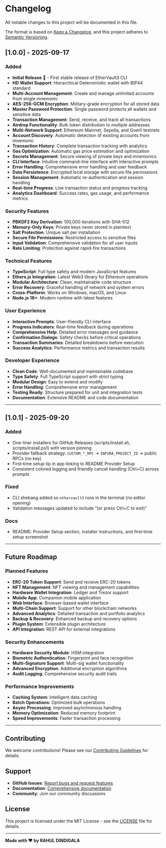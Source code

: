 # Changelog

All notable changes to this project will be documented in this file.

The format is based on [Keep a Changelog](https://keepachangelog.com/en/1.0.0/),
and this project adheres to [Semantic Versioning](https://semver.org/spec/v2.0.0.html).

## [1.0.0] - 2025-09-17

### Added
- **Initial Release** 🎉 - First stable release of EtherVault3 CLI
- **HD Wallet Support**: Hierarchical Deterministic wallet with BIP44 standard
- **Multi-Account Management**: Create and manage unlimited accounts from single mnemonic
- **AES-256-GCM Encryption**: Military-grade encryption for all stored data
- **Master Password Protection**: Single password protects all wallets and sensitive data
- **Transaction Management**: Send, receive, and track all transactions
- **Airdrop Functionality**: Bulk token distribution to multiple addresses
- **Multi-Network Support**: Ethereum Mainnet, Sepolia, and Goerli testnets
- **Account Discovery**: Automatic detection of existing accounts from mnemonic
- **Transaction History**: Complete transaction tracking with analytics
- **Gas Optimization**: Automatic gas price estimation and optimization
- **Secrets Management**: Secure viewing of private keys and mnemonics
- **CLI Interface**: Intuitive command-line interface with interactive prompts
- **Error Handling**: Comprehensive error handling and user feedback
- **Data Persistence**: Encrypted local storage with secure file permissions
- **Session Management**: Automatic re-authentication and session handling
- **Real-time Progress**: Live transaction status and progress tracking
- **Analytics Dashboard**: Success rates, gas usage, and performance metrics

### Security Features
- **PBKDF2 Key Derivation**: 100,000 iterations with SHA-512
- **Memory-Only Keys**: Private keys never stored in plaintext
- **Salt Protection**: Unique salt per installation
- **Secure File Permissions**: Restricted access to sensitive files
- **Input Validation**: Comprehensive validation for all user inputs
- **Rate Limiting**: Protection against rapid-fire transactions

### Technical Features
- **TypeScript**: Full type safety and modern JavaScript features
- **Ethers.js Integration**: Latest Web3 library for Ethereum operations
- **Modular Architecture**: Clean, maintainable code structure
- **Error Recovery**: Graceful handling of network and system errors
- **Cross-Platform**: Works on Windows, macOS, and Linux
- **Node.js 18+**: Modern runtime with latest features

### User Experience
- **Interactive Prompts**: User-friendly CLI interface
- **Progress Indicators**: Real-time feedback during operations
- **Comprehensive Help**: Detailed error messages and guidance
- **Confirmation Dialogs**: Safety checks before critical operations
- **Transaction Summaries**: Detailed breakdowns before execution
- **Success Analytics**: Performance metrics and transaction results

### Developer Experience
- **Clean Code**: Well-documented and maintainable codebase
- **Type Safety**: Full TypeScript support with strict typing
- **Modular Design**: Easy to extend and modify
- **Error Handling**: Comprehensive error management
- **Testing Ready**: Structure prepared for unit and integration tests
- **Documentation**: Extensive README and code documentation


---

## [1.0.1] - 2025-09-20

### Added
- One-liner installers for GitHub Releases (scripts/install.sh, scripts/install.ps1) with version pinning
- Provider fallback strategy: `CUSTOM_*_RPC` → `INFURA_PROJECT_ID` → public RPCs (no key)
- First‑time setup tip in app linking to README Provider Setup
- Consistent colored logging and friendly cancel handling (Ctrl+C) across prompts

### Fixed
- CLI shebang added so `ethervault3` runs in the terminal (no editor opening)
- Validation messages updated to include “(or press Ctrl+C to exit)”

### Docs
- README: Provider Setup section, installer instructions, and first‑time setup screenshot

---

## Future Roadmap

### Planned Features
- **ERC-20 Token Support**: Send and receive ERC-20 tokens
- **NFT Management**: NFT viewing and management capabilities
- **Hardware Wallet Integration**: Ledger and Trezor support
- **Mobile App**: Companion mobile application
- **Web Interface**: Browser-based wallet interface
- **Multi-Chain Support**: Support for other blockchain networks
- **Advanced Analytics**: Detailed transaction and portfolio analytics
- **Backup & Recovery**: Enhanced backup and recovery options
- **Plugin System**: Extensible plugin architecture
- **API Integration**: REST API for external integrations

### Security Enhancements
- **Hardware Security Module**: HSM integration
- **Biometric Authentication**: Fingerprint and face recognition
- **Multi-Signature Support**: Multi-sig wallet functionality
- **Advanced Encryption**: Additional encryption algorithms
- **Audit Logging**: Comprehensive security audit trails

### Performance Improvements
- **Caching System**: Intelligent data caching
- **Batch Operations**: Optimized bulk operations
- **Async Processing**: Improved asynchronous handling
- **Memory Optimization**: Reduced memory footprint
- **Speed Improvements**: Faster transaction processing

---

## Contributing

We welcome contributions! Please see our [Contributing Guidelines](CONTRIBUTING.md) for details.

## Support

- **GitHub Issues**: [Report bugs and request features](https://github.com/RAHULDINDIGALA-32/web3-cli-wallet/issues)
- **Documentation**: [Comprehensive documentation](https://github.com/RAHULDINDIGALA-32/web3-cli-wallet#readme)
- **Community**: Join our community discussions

## License

This project is licensed under the MIT License - see the [LICENSE](LICENSE) file for details.

---

**Made with ❤️ by RAHUL DINDIGALA**

